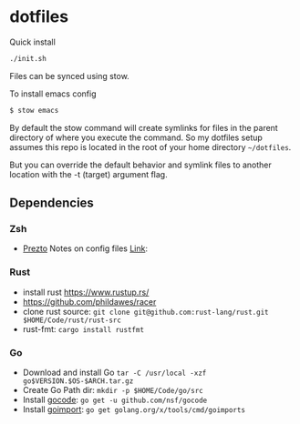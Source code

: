 dotfiles
========

Quick install
```bash
./init.sh
```

Files can be synced using stow.

To install emacs config
```bash
$ stow emacs
```

By default the stow command will create symlinks for files in the parent directory of where you execute the command.
So my dotfiles setup assumes this repo is located in the root of your home directory `~/dotfiles`.

But you can override the default behavior and symlink files to another location with the -t (target) argument flag.

## Dependencies

### Zsh
- [Prezto](https://github.com/sorin-ionescu/prezto)
Notes on config files [Link](http://zshwiki.org/home/config/files):

### Rust
- install rust https://www.rustup.rs/
- https://github.com/phildawes/racer
- clone rust source: `git clone git@github.com:rust-lang/rust.git $HOME/Code/rust/rust-src`
- rust-fmt: `cargo install rustfmt`

### Go
- Download and install Go `tar -C /usr/local -xzf go$VERSION.$OS-$ARCH.tar.gz`
- Create Go Path dir: `mkdir -p $HOME/Code/go/src`
- Install [gocode](https://github.com/nsf/gocode): `go get -u github.com/nsf/gocode`
- Install [goimport](https://github.com/bradfitz/goimports): `go get golang.org/x/tools/cmd/goimports`